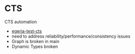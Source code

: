 # CTS

CTS automation 

* [egeria-test-cts](https://github.com/odpi/egeria-test-cts/tree/main/etc)
* need to address reliability/performance/consistency issues
* Graph is broken in main
* Dynamic Types broken
